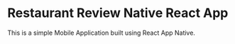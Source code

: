 # Restaurant Review Native React App

This is a simple Mobile Application built using React App Native.